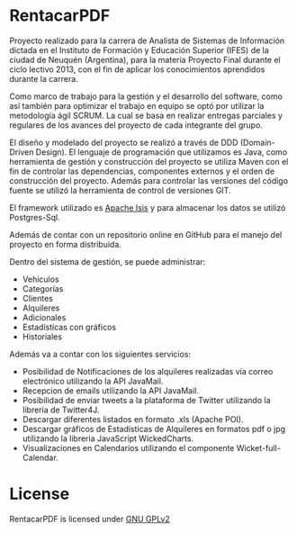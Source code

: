 RentacarPDF
========

Proyecto realizado para la carrera de Analista de Sistemas de Información dictada en el Instituto de Formación y Educación Superior (IFES) de la ciudad de Neuquén (Argentina), para la materia Proyecto Final durante el ciclo lectivo 2013, con el fin de aplicar los conocimientos aprendidos durante la carrera.

Como marco de trabajo para la gestión y el desarrollo del software, como así también para optimizar el trabajo en equipo se optó por utilizar la metodología ágil SCRUM. La cual se basa en realizar entregas parciales y regulares de los avances del proyecto de cada integrante del grupo.

El diseño y modelado del proyecto se realizó a través de DDD (Domain-Driven Design).
El lenguaje de programación que utilizamos es Java, como herramienta de gestión y construcción del proyecto se utiliza Maven con el fin de controlar las dependencias, componentes externos y el orden de construcción del proyecto. Además para controlar las versiones del código fuente se utilizó la herramienta de control de versiones GIT. 

El framework utilizado es [Apache Isis](http://isis.apache.org/) y para almacenar los datos se utilizó Postgres-Sql.

Además de contar con un repositorio online en GitHub para el manejo del proyecto en forma distribuida.

Dentro del sistema de gestión, se puede administrar:

* Vehículos 
* Categorías
* Clientes 
* Alquileres 
* Adicionales
* Estadísticas con gráficos
* Historiales
 
Además va a contar con los siguientes servicios:

* Posibilidad de Notificaciones de los alquileres realizadas vía correo electrónico utilizando la API JavaMail.
* Recepcion de emails utilizando la API JavaMail.
* Posibilidad de enviar tweets a la plataforma de Twitter utilizando la libreria de Twitter4J.
* Descargar diferentes listados en formato .xls (Apache POI).
* Descargar gráficos de Estadísticas de Alquileres en formatos pdf o jpg utilizando la libreria JavaScript WickedCharts.
* Visualizaciones en Calendarios utilizando el componente Wicket-full-Calendar.


License
========

RentacarPDF is licensed under [GNU GPLv2](http://www.gnu.org/licenses/gpl-2.0.html)
